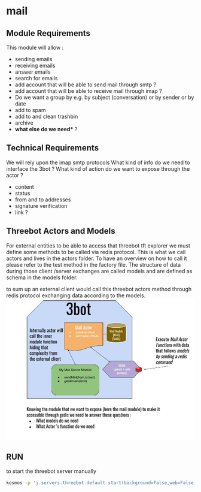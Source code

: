 # mail

## Module Requirements

This module will allow :

- sending emails
- receiving emails
- answer emails
- search for emails
- add account that will be able to send mail through smtp ?
- add account that will be able to receive mail through imap ?
- Do we want a group by e.g. by subject (conversation) or by sender or by date
- add to spam
- add to and clean trashbin
- archive
- **what else do we need\*** ?

## Technical Requirements

We will rely upon the imap smtp protocols
What kind of info do we need to interface the 3bot ?
What kind of action do we want to expose through the actor ?

- content
- status
- from and to addresses
- signature verification
- link ?

## Threebot Actors and Models

For external entities to be able to access that threebot tft explorer we must define some methods to be called via redis protocol.
This is what we call actors and lives in the actors folder. To have an overview on how to call it please refer to the test method in the factory file.
The structure of data during those client /server exchanges are called models and are defined as schema in the models folder.

to sum up an external client would call this threebot actors method through redis protocol exchanging data according to the models.
![3Bot module example with mail module](../doc/images/3bot_actors_models.jpg)

## RUN

to start the threebot server manually

```bash
kosmos -p 'j.servers.threebot.default.start(background=False,web=False)'
```
